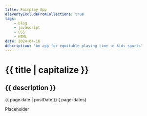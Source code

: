 ```yaml
---
title: Fairplay App
eleventyExcludeFromCollections: true
tags:
    - blog
    - javascript
    - CSS
    - HTML
date: 2024-04-16
description: 'An app for equitable playing time in kids sports'
---
```


# {{ title | capitalize }}

## {{ description }}

{{ page.date | postDate }} {.page-dates}

<!-- need to add content about how I built it and how to use it, and features for the future -->
Placeholder

